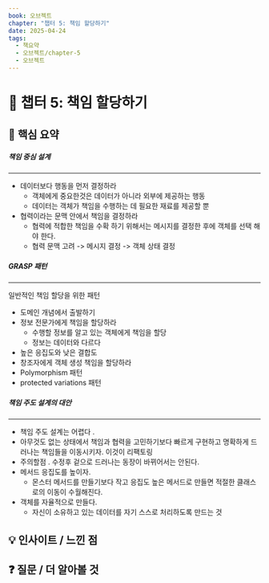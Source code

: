 ```yaml
---
book: 오브젝트
chapter: "챕터 5: 책임 할당하기"
date: 2025-04-24
tags:
  - 책요약
  - 오브젝트/chapter-5
  - 오브젝트
---
```


# 📖 챕터 5: 책임 할당하기


## 🧠 핵심 요약  
##### 책임 중심 설계 
--- 
- 데이터보다 행동을 먼저 결정하라
	- 객체에게 중요한것은 데이터가 아니라 외부에 제공하는 행동 
	- 데이터는 객체가 책임을 수행하는 데 필요한 재료를 제공할 뿐
- 협력이라는 문맥 안에서 책임을 결정하라
	- 협력에 적합한 책임을 수확 하기 위해서는 메시지를 결정한 후에 객체를 선택 해야 한다. 
	- 협력 문맥 고려 -> 메시지 결정 -> 객체 상태 결정 
##### GRASP 패턴
---
일반적인 책임 할당을 위한 패턴 
- 도메인 개념에서 출발하기 
- 정보 전문가에게 책임을 할당하라 
	- 수행할 정보를 알고 있는 객체에게 책임을 할당 
	- 정보는 데이터와 다르다 
- 높은 응집도와 낮은 결합도
- 창조자에게 객체 생성 책임을 할당하라
- Polymorphism 패턴
- protected variations 패턴 
##### 책임 주도 설계의 대안 
--- 
- 책임 주도 설계는 어렵다 . 
- 아무것도 없는 상태에서 책임과 협력을 고민하기보다 빠르게 구현하고 명확하게 드러나는 책임들을 이동시키자. 이것이 리팩토링 
- 주의할점 . 수정후 겉으로 드러나는 동장이 바뀌어서는 안된다. 
- 메서드 응집도를 높이자. 
	- 몬스터 메서드를 만들기보다 작고 응집도 높은 메서드로 만들면 적절한 클래스로의 이동이 수월해진다. 
- 객체를 자율적으로 만들다.
	- 자신이 소유하고 있는 데이터를 자기 스스로 처리하도록 만드는 것

## 💡 인사이트 / 느낀 점  

## ❓ 질문 / 더 알아볼 것 




